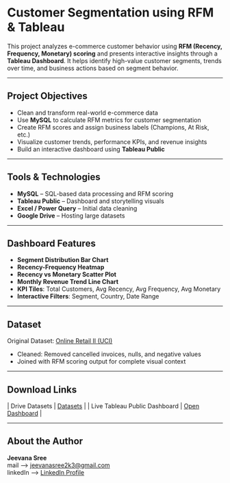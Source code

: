 # Customer Segmentation using RFM & Tableau

This project analyzes e-commerce customer behavior using **RFM (Recency, Frequency, Monetary) scoring** and presents interactive insights through a **Tableau Dashboard**. It helps identify high-value customer segments, trends over time, and business actions based on segment behavior.


---

## Project Objectives

- Clean and transform real-world e-commerce data
- Use **MySQL** to calculate RFM metrics for customer segmentation
- Create RFM scores and assign business labels (Champions, At Risk, etc.)
- Visualize customer trends, performance KPIs, and revenue insights
- Build an interactive dashboard using **Tableau Public**

---

## Tools & Technologies

- **MySQL** – SQL-based data processing and RFM scoring
- **Tableau Public** – Dashboard and storytelling visuals
- **Excel / Power Query** – Initial data cleaning
- **Google Drive** – Hosting large datasets

---

## Dashboard Features

-  **Segment Distribution Bar Chart**
-  **Recency-Frequency Heatmap**
-  **Recency vs Monetary Scatter Plot**
-  **Monthly Revenue Trend Line Chart**
-  **KPI Tiles**: Total Customers, Avg Recency, Avg Frequency, Avg Monetary
-  **Interactive Filters**: Segment, Country, Date Range

---

## Dataset

Original Dataset: [Online Retail II (UCI)](https://archive.ics.uci.edu/ml/datasets/Online+Retail+II)

- Cleaned: Removed cancelled invoices, nulls, and negative values
- Joined with RFM scoring output for complete visual context

---

## Download Links

| Drive Datasets | [Datasets](https://drive.google.com/file/d/1_go9yYtvo5t51BmNrgPZjJ4zml1sBSkk/view?usp=sharing) |
| Live Tableau Public Dashboard  | [Open Dashboard](https://public.tableau.com/views/CustomerSegmentation_17483077291530/Dashboard1?:language=en-US&:sid=&:redirect=auth&:display_count=n&:origin=viz_share_link) |


---

## About the Author

**Jeevana Sree**  
mail --> jeevanasree2k3@gmail.com  
linkedIn --> [LinkedIn Profile](https://linkedin.com/in/jeevana-sree)  


